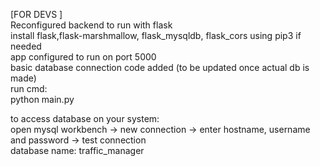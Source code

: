 [FOR DEVS ]  
Reconfigured backend to run with flask  
install flask,flask-marshmallow, flask_mysqldb, flask_cors using pip3 if needed  
app configured to run on port 5000  
basic database connection code added (to be updated once actual db is made)  
run cmd:   
python main.py  
 
  
to access database on your system:  
open mysql workbench -> new connection -> enter hostname, username and password -> test connection  
database name: traffic_manager  


